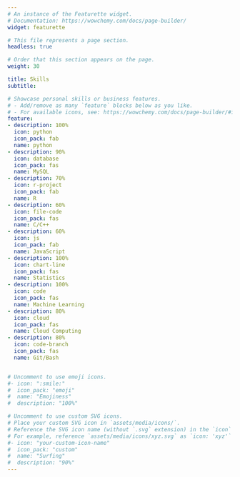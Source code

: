 ```yaml
---
# An instance of the Featurette widget.
# Documentation: https://wowchemy.com/docs/page-builder/
widget: featurette

# This file represents a page section.
headless: true

# Order that this section appears on the page.
weight: 30

title: Skills
subtitle:

# Showcase personal skills or business features.
# - Add/remove as many `feature` blocks below as you like.
# - For available icons, see: https://wowchemy.com/docs/page-builder/#icons
feature:
- description: 100%
  icon: python
  icon_pack: fab
  name: python
- description: 90%
  icon: database
  icon_pack: fas
  name: MySQL
- description: 70%
  icon: r-project
  icon_pack: fab
  name: R
- description: 60%
  icon: file-code
  icon_pack: fas
  name: C/C++
- description: 60%
  icon: js
  icon_pack: fab
  name: JavaScript
- description: 100%
  icon: chart-line
  icon_pack: fas
  name: Statistics
- description: 100%
  icon: code
  icon_pack: fas
  name: Machine Learning
- description: 80%
  icon: cloud
  icon_pack: fas
  name: Cloud Computing
- description: 80%
  icon: code-branch
  icon_pack: fas
  name: Git/Bash


# Uncomment to use emoji icons.
#- icon: ":smile:"
#  icon_pack: "emoji"
#  name: "Emojiness"
#  description: "100%"  

# Uncomment to use custom SVG icons.
# Place your custom SVG icon in `assets/media/icons/`.
# Reference the SVG icon name (without `.svg` extension) in the `icon` field.
# For example, reference `assets/media/icons/xyz.svg` as `icon: 'xyz'`
#- icon: "your-custom-icon-name"
#  icon_pack: "custom"
#  name: "Surfing"
#  description: "90%"
---
```

